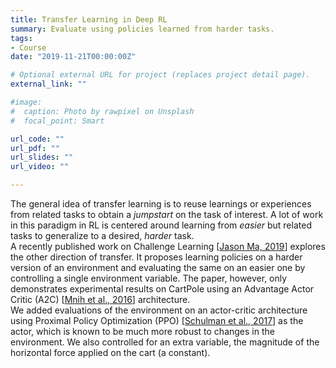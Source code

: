 ```yaml
---
title: Transfer Learning in Deep RL
summary: Evaluate using policies learned from harder tasks.
tags:
- Course
date: "2019-11-21T00:00:00Z"

# Optional external URL for project (replaces project detail page).
external_link: ""

#image:
#  caption: Photo by rawpixel on Unsplash
#  focal_point: Smart

url_code: ""
url_pdf: ""
url_slides: ""
url_video: ""

---
```


The general idea of transfer learning is to reuse learnings or experiences from related tasks to obtain a _jumpstart_ on the task of interest. A lot of work in this paradigm in RL is centered around learning from _easier_ but related tasks to generalize to a desired, _harder_ task.  
A recently published work on Challenge Learning [[Jason Ma, 2019](https://drive.google.com/file/d/13lT4li8V0KKS0wqrn3Y047JiMEHCZAjF/view)] explores the other direction of transfer. It proposes learning policies on a harder version of an environment and evaluating the same on an easier one by controlling a single environment variable. The paper, however, only demonstrates experimental results on CartPole using an Advantage Actor Critic (A2C) [[Mnih et al., 2016](https://arxiv.org/pdf/1602.01783.pdf)] architecture.  
We added evaluations of the environment on an actor-critic architecture using Proximal Policy Optimization (PPO) [[Schulman et al., 2017](https://arxiv.org/pdf/1707.06347.pdf)] as the actor, which is known to be much more robust to changes in the environment. We also controlled for an extra variable, the magnitude of the horizontal force applied on the cart (a constant).
